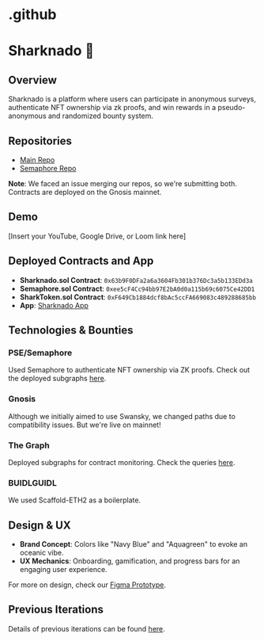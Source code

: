 # .github


# Sharknado 🦈

## Overview

Sharknado is a platform where users can participate in anonymous surveys, authenticate NFT ownership via zk proofs, and win rewards in a pseudo-anonymous and randomized bounty system. 


## Repositories

- [Main Repo](https://github.com/Squalome)
- [Semaphore Repo](https://github.com/Squalome/Sharknado_Semaphore)

**Note**: We faced an issue merging our repos, so we're submitting both. Contracts are deployed on the Gnosis mainnet.

## Demo

[Insert your YouTube, Google Drive, or Loom link here]

## Deployed Contracts and App

- **Sharknado.sol Contract**: `0x63b9F0DFa2a6a3604Fb301b376Dc3a5b133EDd3a`
- **Semaphore.sol Contract**: `0xee5cF4Cc94bb97E2bA0d0a115b69c6075Ce42DD1`
- **SharkToken.sol Contract**: `0xF649Cb1884dcf8bAc5ccFA669083c489288685bb`
- **App**: [Sharknado App](https://sharknado.vercel.app/)

## Technologies & Bounties

### PSE/Semaphore

Used Semaphore to authenticate NFT ownership via ZK proofs. Check out the deployed subgraphs [here](https://thegraph.com/studio/subgraph/sharknadosemaphoregraph).

### Gnosis

Although we initially aimed to use Swansky, we changed paths due to compatibility issues. But we're live on mainnet!

### The Graph

Deployed subgraphs for contract monitoring. Check the queries [here](https://api.studio.thegraph.com/query/54895/sharknadograph/version/latest).

### BUIDLGUIDL

We used Scaffold-ETH2 as a boilerplate.

## Design & UX

- **Brand Concept**: Colors like "Navy Blue" and "Aquagreen" to evoke an oceanic vibe.
- **UX Mechanics**: Onboarding, gamification, and progress bars for an engaging user experience.

For more on design, check our [Figma Prototype](#).

## Previous Iterations

Details of previous iterations can be found [here](https://docs.google.com/document/d/1P82PdIE8cJaCSv3T3fJlwNCxeJ-FBTuPOeYXBvmK1UU/edit?usp=sharing).
